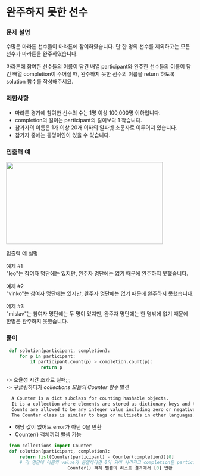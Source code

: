 # 완주하지 못한 선수

### 문제 설명
수많은 마라톤 선수들이 마라톤에 참여하였습니다. 단 한 명의 선수를 제외하고는 모든 선수가 마라톤을 완주하였습니다.              
                                           
마라톤에 참여한 선수들의 이름이 담긴 배열 participant와 완주한 선수들의 이름이 담긴 배열 completion이 주어질 때, 완주하지 못한 선수의 이름을 return 하도록 solution 함수를 작성해주세요.    

### 제한사항
+ 마라톤 경기에 참여한 선수의 수는 1명 이상 100,000명 이하입니다.
+ completion의 길이는 participant의 길이보다 1 작습니다.
+ 참가자의 이름은 1개 이상 20개 이하의 알파벳 소문자로 이루어져 있습니다.
+ 참가자 중에는 동명이인이 있을 수 있습니다.
       
### 입출력 예
<img src=https://user-images.githubusercontent.com/63505110/130467850-f4c18eea-66a6-4144-adac-d03093b5b6d6.GIF width = 420 height = 220>


입출력 예 설명            
        
예제 #1             
"leo"는 참여자 명단에는 있지만, 완주자 명단에는 없기 때문에 완주하지 못했습니다.         
            
예제 #2              
"vinko"는 참여자 명단에는 있지만, 완주자 명단에는 없기 때문에 완주하지 못했습니다.          
          
예제 #3          
"mislav"는 참여자 명단에는 두 명이 있지만, 완주자 명단에는 한 명밖에 없기 때문에 한명은 완주하지 못했습니다.         

### 풀이

   ```python
    def solution(participant, completion):
        for p in participant:
            if participant.count(p) > completion.count(p):
                return p
   ```
-> 효율성 시간 초과로 실패;;;                           
-> 구글링하다가 *collections 모듈의 Counter 함수* 발견          
      
  ```html
    A Counter is a dict subclass for counting hashable objects. 
    It is a collection where elements are stored as dictionary keys and their counts are stored as dictionary values. 
    Counts are allowed to be any integer value including zero or negative counts. 
    The Counter class is similar to bags or multisets in other languages.
  ```
   + 해당 값이 없어도 error가 아닌 0을 반환
   + Counter() 객체끼리 뺄셈 가능
   
   ```python
    from collections import Counter
    def solution(participant, completion):
        return list(Counter(participant) - Counter(completion))[0] 
        # 각 명단에 이름의 value가 동일하다면 0이 되어 사라지고 completion은 participant 길이보다 1 작기에 
                          Counter() 객체 뺄셈의 리스트 결과에서 [0] 반환
   ```

